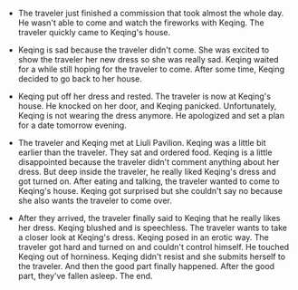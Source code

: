 - The traveler just finished a commission that took almost the whole day.
He wasn't able to come and watch the fireworks with Keqing.
The traveler quickly came to Keqing's house.

- Keqing is sad because the traveler didn't come.
She was excited to show the traveler her new dress so she was really sad.
Keqing waited for a while still hoping for the traveler to come.
After some time, Keqing decided to go back to her house.

- Keqing put off her dress and rested.
The traveler is now at Keqing's house.
He knocked on her door, and Keqing panicked.
Unfortunately, Keqing is not wearing the dress anymore.
He apologized and set a plan for a date tomorrow evening.

- The traveler and Keqing met at Liuli Pavilion.
Keqing was a little bit earlier than the traveler.
They sat and ordered food.
Keqing is a little disappointed because the traveler didn't comment anything about her dress.
But deep inside the traveler, he really liked Keqing's dress and got turned on.
After eating and talking, the traveler wanted to come to Keqing's house.
Keqing got surprised but she couldn't say no because she also wants the traveler to come over.

- After they arrived, the traveler finally said to Keqing that he really likes her dress.
Keqing blushed and is speechless.
The traveler wants to take a closer look at Keqing's dress.
Keqing posed in an erotic way.
The traveler got hard and turned on and couldn't control himself.
He touched Keqing out of horniness. Keqing didn't resist and she submits herself to the traveler.
And then the good part finally happened.
After the good part, they've fallen asleep.
The end.
